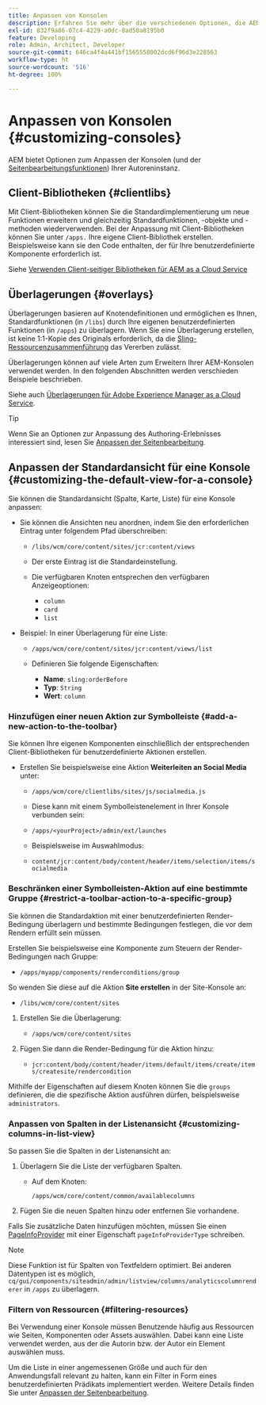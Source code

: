 ```yaml
---
title: Anpassen von Konsolen
description: Erfahren Sie mehr über die verschiedenen Optionen, die AEM zum Anpassen der Konsolen Ihrer Autoreninstanz bereitstellt.
exl-id: 832f9a86-07c4-4229-a0dc-8ad50a8195b0
feature: Developing
role: Admin, Architect, Developer
source-git-commit: 646ca4f4a441bf1565558002dcd6f96d3e228563
workflow-type: ht
source-wordcount: '516'
ht-degree: 100%

---
```


# Anpassen von Konsolen {#customizing-consoles}

AEM bietet Optionen zum Anpassen der Konsolen (und der [Seitenbearbeitungsfunktionen](/help/implementing/developing/extending/page-authoring.md)) Ihrer Autoreninstanz.

## Client-Bibliotheken {#clientlibs}

Mit Client-Bibliotheken können Sie die Standardimplementierung um neue Funktionen erweitern und gleichzeitig Standardfunktionen, -objekte und -methoden wiederverwenden. Bei der Anpassung mit Client-Bibliotheken können Sie unter `/apps.` Ihre eigene Client-Bibliothek erstellen. Beispielsweise kann sie den Code enthalten, der für Ihre benutzerdefinierte Komponente erforderlich ist.

Siehe [Verwenden Client-seitiger Bibliotheken für AEM as a Cloud Service](/help/implementing/developing/introduction/clientlibs.md)

## Überlagerungen {#overlays}

Überlagerungen basieren auf Knotendefinitionen und ermöglichen es Ihnen, Standardfunktionen (in `/libs`) durch Ihre eigenen benutzerdefinierten Funktionen (in `/apps`) zu überlagern. Wenn Sie eine Überlagerung erstellen, ist keine 1:1-Kopie des Originals erforderlich, da die [Sling-Ressourcenzusammenführung](/help/implementing/developing/introduction/sling-resource-merger.md) das Vererben zulässt.

Überlagerungen können auf viele Arten zum Erweitern Ihrer AEM-Konsolen verwendet werden. In den folgenden Abschnitten werden verschieden Beispiele beschrieben.

Siehe auch [Überlagerungen für Adobe Experience Manager as a Cloud Service](/help/implementing/developing/introduction/overlays.md).

>[!TIP]
>
>Wenn Sie an Optionen zur Anpassung des Authoring-Erlebnisses interessiert sind, lesen Sie [Anpassen der Seitenbearbeitung](/help/implementing/developing/extending/page-authoring.md).

## Anpassen der Standardansicht für eine Konsole {#customizing-the-default-view-for-a-console}

Sie können die Standardansicht (Spalte, Karte, Liste) für eine Konsole anpassen:

* Sie können die Ansichten neu anordnen, indem Sie den erforderlichen Eintrag unter folgendem Pfad überschreiben:

   * `/libs/wcm/core/content/sites/jcr:content/views`

   * Der erste Eintrag ist die Standardeinstellung.

   * Die verfügbaren Knoten entsprechen den verfügbaren Anzeigeoptionen:

      * `column`
      * `card`
      * `list`

* Beispiel: In einer Überlagerung für eine Liste:

   * `/apps/wcm/core/content/sites/jcr:content/views/list`

   * Definieren Sie folgende Eigenschaften:

      * **Name**: `sling:orderBefore`
      * **Typ**: `String`
      * **Wert**: `column`

### Hinzufügen einer neuen Aktion zur Symbolleiste {#add-a-new-action-to-the-toolbar}

Sie können Ihre eigenen Komponenten einschließlich der entsprechenden Client-Bibliotheken für benutzerdefinierte Aktionen erstellen.

* Erstellen Sie beispielsweise eine Aktion **Weiterleiten an Social Media** unter:

   * `/apps/wcm/core/clientlibs/sites/js/socialmedia.js`

   * Diese kann mit einem Symbolleistenelement in Ihrer Konsole verbunden sein:

   * `/apps/<yourProject>/admin/ext/launches`

   * Beispielsweise im Auswahlmodus:

   * `content/jcr:content/body/content/header/items/selection/items/socialmedia`

### Beschränken einer Symbolleisten-Aktion auf eine bestimmte Gruppe {#restrict-a-toolbar-action-to-a-specific-group}

Sie können die Standardaktion mit einer benutzerdefinierten Render-Bedingung überlagern und bestimmte Bedingungen festlegen, die vor dem Rendern erfüllt sein müssen.

Erstellen Sie beispielsweise eine Komponente zum Steuern der Render-Bedingungen nach Gruppe:

* `/apps/myapp/components/renderconditions/group`

So wenden Sie diese auf die Aktion **Site erstellen** in der Site-Konsole an:

* `/libs/wcm/core/content/sites`

1. Erstellen Sie die Überlagerung:

   * `/apps/wcm/core/content/sites`

1. Fügen Sie dann die Render-Bedingung für die Aktion hinzu:

   * `jcr:content/body/content/header/items/default/items/create/items/createsite/rendercondition`

Mithilfe der Eigenschaften auf diesem Knoten können Sie die `groups` definieren, die die spezifische Aktion ausführen dürfen, beispielsweise `administrators`.

### Anpassen von Spalten in der Listenansicht {#customizing-columns-in-list-view}

So passen Sie die Spalten in der Listenansicht an:

1. Überlagern Sie die Liste der verfügbaren Spalten.

   * Auf dem Knoten:

     `/apps/wcm/core/content/common/availablecolumns`

1. Fügen Sie die neuen Spalten hinzu oder entfernen Sie vorhandene.

Falls Sie zusätzliche Daten hinzufügen möchten, müssen Sie einen [PageInfoProvider](https://developer.adobe.com/experience-manager/reference-materials/cloud-service/javadoc/com/day/cq/wcm/api/PageInfoProvider.html) mit einer Eigenschaft `pageInfoProviderType` schreiben.

>[!NOTE]
>
>Diese Funktion ist für Spalten von Textfeldern optimiert. Bei anderen Datentypen ist es möglich, `cq/gui/components/siteadmin/admin/listview/columns/analyticscolumnrenderer` in `/apps` zu überlagern.

### Filtern von Ressourcen {#filtering-resources}

Bei Verwendung einer Konsole müssen Benutzende häufig aus Ressourcen wie Seiten, Komponenten oder Assets auswählen. Dabei kann eine Liste verwendet werden, aus der die Autorin bzw. der Autor ein Element auswählen muss.

Um die Liste in einer angemessenen Größe und auch für den Anwendungsfall relevant zu halten, kann ein Filter in Form eines benutzerdefinierten Prädikats implementiert werden. Weitere Details finden Sie unter [Anpassen der Seitenbearbeitung](/help/implementing/developing/extending/page-authoring.md#filtering-resources).
